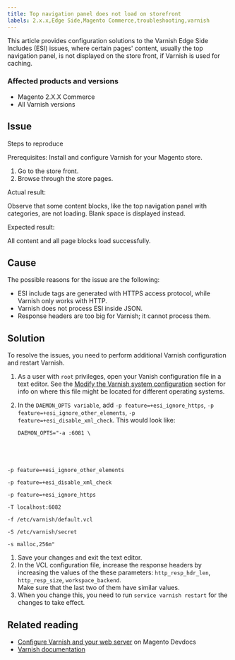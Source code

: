 ```yaml
---
title: Top navigation panel does not load on storefront
labels: 2.x.x,Edge Side,Magento Commerce,troubleshooting,varnish
---
```


This article provides configuration solutions to the Varnish Edge Side Includes (ESI) issues, where certain pages' content, usually the top navigation panel, is not displayed on the store front, if Varnish is used for caching.

### Affected products and versions

* Magento 2.X.X Commerce 
* All Varnish versions

## Issue

Steps to reproduce

Prerequisites: Install and configure Varnish for your Magento store.

1. Go to the store front.
1. Browse through the store pages.

Actual result:

Observe that some content blocks, like the top navigation panel with categories, are not loading. Blank space is displayed instead.

Expected result:

All content and all page blocks load successfully. 

## Cause

The possible reasons for the issue are the following:

* ESI include tags are generated with HTTPS access protocol, while Varnish only works with HTTP.
* Varnish does not process ESI inside JSON. 
* Response headers are too big for Varnish; it cannot process them.

## Solution

To resolve the issues, you need to perform additional Varnish configuration and restart Varnish.

1. As a user with <code class="highlighter-rouge">root</code> privileges, open your Vanish configuration file in a text editor. See the [Modify the Varnish system configuration](https://devdocs.magento.com/guides/v2.3/config-guide/varnish/config-varnish-configure.html#config-varnish-config-sysvcl) section for info on where this file might be located for different operating systems.
1. In the `` DAEMON_OPTS variable ``, add `` -p feature=+esi_ignore_https ``,  `` -p  feature=+esi_ignore_other_elements ``, `` -p  feature=+esi_disable_xml_check ``. This would look like:
    
    <pre><code class="language-bash">DAEMON_OPTS="-a :6081 \
-p feature=+esi_ignore_other_elements \
-p feature=+esi_disable_xml_check \
-p feature=+esi_ignore_https \
-T localhost:6082 \
-f /etc/varnish/default.vcl \
-S /etc/varnish/secret \
-s malloc,256m"
</code></pre>
    
    
1. Save your changes and exit the text editor.
1. In the VCL configuration file, increase the response headers by increasing the values of the these parameters: `` http_resp_hdr_len ``, `` http_resp_size ``, `` workspace_backend ``.  
     Make sure that the last two of them have similar values.
1. When you change this, you need to run <code class="docutils literal">service varnish restart</code> for the changes to take effect.

## Related reading

* [Configure Varnish and your web server](https://devdocs.magento.com/guides/v2.3/config-guide/varnish/config-varnish-configure.html#config-varnish-config-sysvcl) on Magento Devdocs
* [Varnish documentation](https://varnish-cache.org/docs/5.1/reference/index.html)

 